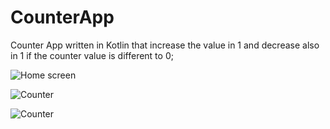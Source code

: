 # CounterApp

Counter App written in Kotlin that increase the value in 1 and decrease also in 1 if the counter value is different to 0;

![Home screen](https://user-images.githubusercontent.com/69378136/226463747-813d3662-8760-431e-a67c-b0b793619f7e.png)

![Counter](https://user-images.githubusercontent.com/69378136/226463931-cac4a4a0-8153-413f-8968-e8631a474121.png)

![Counter](https://user-images.githubusercontent.com/69378136/226464024-57ac1d60-8c7a-4610-b923-6f919b7a8cf6.png)


